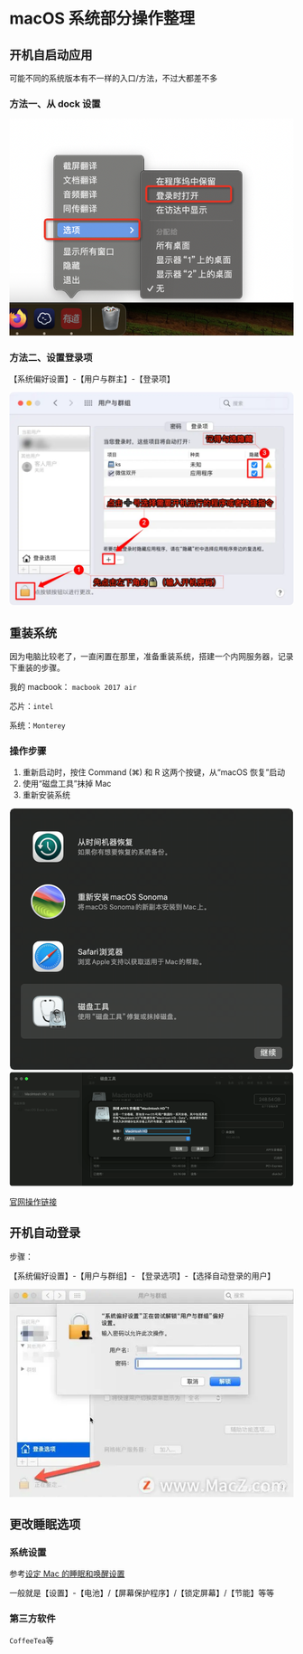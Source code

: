 # macOS 系统部分操作整理

## 开机自启动应用

可能不同的系统版本有不一样的入口/方法，不过大都差不多

### 方法一、从 dock 设置

![alt text](../../assets/pasted-file-image-23.png)

### 方法二、设置登录项

【系统偏好设置】-【用户与群主】-【登录项】

![alt text](../../assets/pasted-file-image-24.png)

## 重装系统

因为电脑比较老了，一直闲置在那里，准备重装系统，搭建一个内网服务器，记录下重装的步骤。

我的 macbook： `macbook 2017 air`

芯片：`intel`

系统：`Monterey`

### 操作步骤

1. 重新启动时，按住 Command (⌘) 和 R 这两个按键，从“macOS 恢复”启动
2. 使用“磁盘工具”抹掉 Mac
3. 重新安装系统

![alt text](../../assets/pasted-file-image-20.png)
![alt text](../../assets/pasted-file-image-21.png)

[官网操作链接](https://support.apple.com/zh-cn/102639)

## 开机自动登录

步骤：

【系统偏好设置】-【用户与群组】- 【登录选项】-【选择自动登录的用户】

![alt text](../../assets/pasted-file-image-22.png)

## 更改睡眠选项

### 系统设置

参考[设定 Mac 的睡眠和唤醒设置](https://support.apple.com/zh-cn/guide/mac-help/mchle41a6ccd/mac)

一般就是【设置】-【电池】/【屏幕保护程序】/【锁定屏幕】/【节能】等等

### 第三方软件

`CoffeeTea`等
